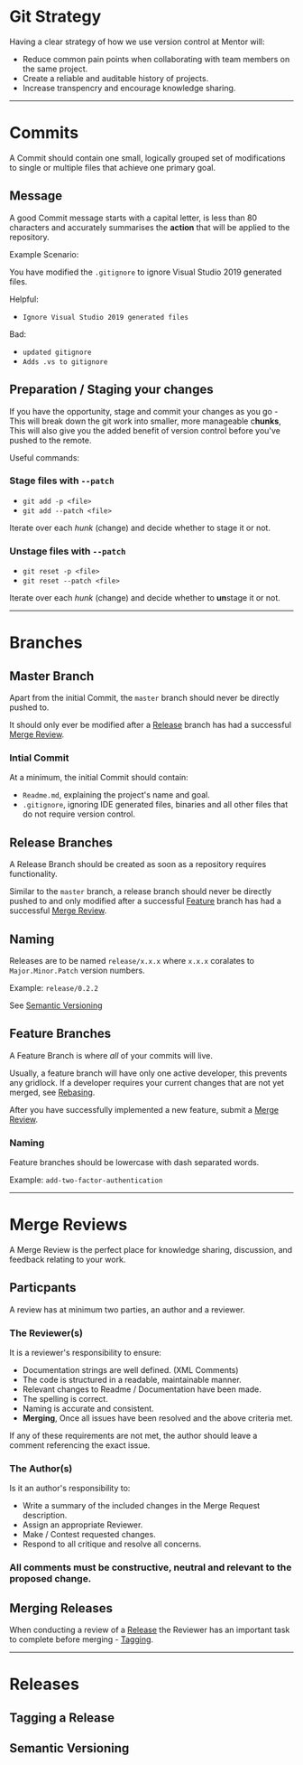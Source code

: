 # Git Strategy

Having a clear strategy of how we use version control at Mentor will:

- Reduce common pain points when collaborating with team members on the same project.
- Create a reliable and auditable history of projects.
- Increase transpencry and encourage knowledge sharing.

---

# Commits

A Commit should contain one small, logically grouped set of modifications to single or multiple files that achieve one primary goal.

## Message

A good Commit message starts with a capital letter, is less than 80 characters and accurately summarises the **action** that will be applied to the repository.

Example Scenario:

You have modified the `.gitignore` to ignore Visual Studio 2019 generated files.

Helpful: 
- `Ignore Visual Studio 2019 generated files`

Bad: 
- `updated gitignore`
- `Adds .vs to gitignore`

## Preparation / Staging your changes

If you have the opportunity, stage and commit your changes as you go - This will break down the git work into smaller, more manageable c**hunks**, This will also give you the added benefit of version control before you've pushed to the remote.

Useful commands:

### Stage files with `--patch`

- `git add -p <file>`
- `git add --patch <file>`

Iterate over each *hunk* (change) and decide whether to stage it or not.

### Unstage files with `--patch`

- `git reset -p <file>`
- `git reset --patch <file>`

Iterate over each *hunk* (change) and decide whether to **un**stage it or not.

---

# Branches

## Master Branch

Apart from the initial Commit, the `master` branch should never be directly pushed to.

It should only ever be modified after a [Release](#release-branches) branch has had a successful [Merge Review](#merge-reviews).

### Intial Commit

At a minimum, the initial Commit should contain:

- `Readme.md`, explaining the project's name and goal.
- `.gitignore`, ignoring IDE generated files, binaries and all other files that do not require version control. 

## Release Branches

A Release Branch should be created as soon as a repository requires functionality.

Similar to the `master` branch, a release branch should never be directly pushed to and only modified after a successful [Feature](#feature-brances) branch has had a successful [Merge Review](#merge-reviews).

## Naming

Releases are to be named `release/x.x.x` where `x.x.x` coralates to `Major.Minor.Patch` version numbers.

Example: `release/0.2.2`

See [Semantic Versioning](#semantic-versioning)

## Feature Branches

A Feature Branch is where *all* of your commits will live.

Usually, a feature branch will have only one active developer, this prevents any gridlock.
If a developer requires your current changes that are not yet merged, see [Rebasing](#rebasing).

After you have successfully implemented a new feature, submit a [Merge Review](#merge-reviews).

### Naming

Feature branches should be lowercase with dash separated words.

Example: `add-two-factor-authentication`

---

# Merge Reviews

A Merge Review is the perfect place for knowledge sharing, discussion, and feedback relating to your work.

## Particpants

A review has at minimum two parties, an author and a reviewer.

### The Reviewer(s)

It is a reviewer's responsibility to ensure:

- Documentation strings are well defined. (XML Comments)
- The code is structured in a readable, maintainable manner.
- Relevant changes to Readme / Documentation have been made.
- The spelling is correct.
- Naming is accurate and consistent.
- **Merging**, Once all issues have been resolved and the above criteria met.

If any of these requirements are not met, the author should leave a comment referencing the exact issue.

### The Author(s)

Is it an author's responsibility to:

- Write a summary of the included changes in the Merge Request description.
- Assign an appropriate Reviewer.
- Make / Contest requested changes.
- Respond to all critique and resolve all concerns.

### All comments must be constructive, neutral and relevant to the proposed change.

## Merging Releases

When conducting a review of a [Release](#release-branches) the Reviewer has an important task to complete before merging - [Tagging](#tagging-a-release).

---

# Releases

## Tagging a Release

## Semantic Versioning

